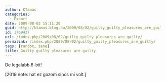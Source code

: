 ```yaml
---
author: KTamas
categories:
  - Export
date: 2009-08-02 15:11:20
guid: http://ktamas.blog.hu/2009/08/02/guilty_guilty_pleasures_are_guilty
id: 1769437
url: /index.php/2009/08/02/guilty_guilty_pleasures_are_guilty/
permalink: /index.php/2009/08/02/guilty_guilty_pleasures_are_guilty/
tags: [random, zene]
title: Guilty guilty pleasures are guilty
---
```


De legalabb 8-bit!

[2019 note: hat ez gozom sincs mi volt.]
